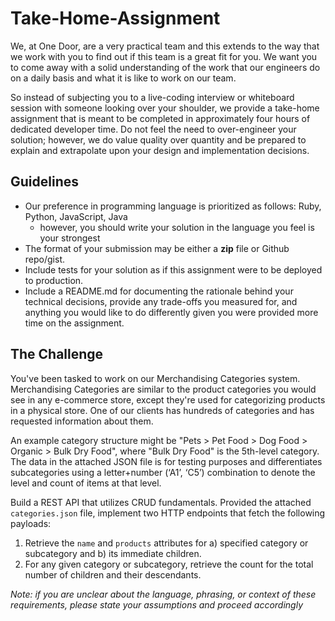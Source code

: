# Take-Home-Assignment

We, at One Door, are a very practical team and this extends to the way that we work with you to find out if this team is a great fit for you. We want you to come away with a solid understanding of the work that our engineers do on a daily basis and what it is like to work on our team.

So instead of subjecting you to a live-coding interview or whiteboard session with someone looking over your shoulder, we provide a take-home assignment that is meant to be completed in approximately four hours of dedicated developer time. Do not feel the need to over-engineer your solution; however, we do value quality over quantity and be prepared to explain and extrapolate upon your design and implementation decisions.

## Guidelines

- Our preference in programming language is prioritized as follows: Ruby, Python, JavaScript, Java
  - however, you should write your solution in the language you feel is your strongest
- The format of your submission may be either a **zip** file or Github repo/gist.
- Include tests for your solution as if this assignment were to be deployed to production.
- Include a README.md for documenting the rationale behind your technical decisions, provide any trade-offs you measured for, and anything you would like to do differently given you were provided more time on the assignment.

## The Challenge

You've been tasked to work on our Merchandising Categories system. Merchandising Categories are similar to the product categories you would see in any e-commerce store, except they're used for categorizing products in a physical store. One of our clients has hundreds of categories and has requested information about them.

An example category structure might be "Pets > Pet Food > Dog Food > Organic > Bulk Dry Food", where "Bulk Dry Food" is the 5th-level category. The data in the attached JSON file is for testing purposes and differentiates subcategories using a letter+number (‘A1’, ‘C5’) combination to denote the level and count of items at that level.

Build a REST API that utilizes CRUD fundamentals. Provided the attached `categories.json` file, implement two HTTP endpoints that fetch the following payloads:

1. Retrieve the `name` and `products` attributes for a) specified category or subcategory and b) its immediate children.
2. For any given category or subcategory, retrieve the count for the total number of children and their descendants.

_Note: if you are unclear about the language, phrasing, or context of these requirements, please state your assumptions and proceed accordingly_
